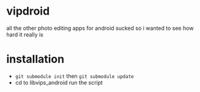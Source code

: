 # vipdroid

all the other photo editing apps for android sucked so i wanted to see how hard it really is

# installation
- `git submodule init` then `git submodule update`
- cd to libvips_android run the script